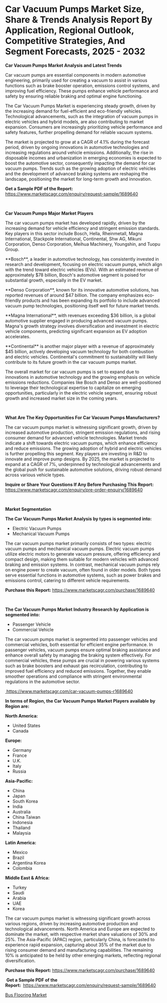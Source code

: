 <p><h1>Car Vacuum Pumps Market Size, Share & Trends Analysis Report By Application, Regional Outlook, Competitive Strategies, And Segment Forecasts, 2025 - 2032</h1></p><p><strong>Car Vacuum Pumps Market Analysis and Latest Trends</strong></p>
<p><p>Car vacuum pumps are essential components in modern automotive engineering, primarily used for creating a vacuum to assist in various functions such as brake booster operation, emissions control systems, and improving fuel efficiency. These pumps enhance vehicle performance and safety by ensuring reliable braking and optimal engine functioning.</p><p>The Car Vacuum Pumps Market is experiencing steady growth, driven by the increasing demand for fuel-efficient and eco-friendly vehicles. Technological advancements, such as the integration of vacuum pumps in electric vehicles and hybrid models, are also contributing to market expansion. Consumers are increasingly prioritizing vehicle performance and safety features, further propelling demand for reliable vacuum systems.</p><p>The market is projected to grow at a CAGR of 4.1% during the forecast period, driven by ongoing innovations in automotive technologies and increasing regulations around vehicle emissions. Additionally, the rise in disposable incomes and urbanization in emerging economies is expected to boost the automotive sector, consequently impacting the demand for car vacuum pumps. Trends such as the growing adoption of electric vehicles and the development of advanced braking systems are reshaping the landscape, positioning the market for long-term growth and innovation.</p></p>
<p><strong>Get a Sample PDF of the Report:&nbsp;</strong> <a href="https://www.marketscagr.com/enquiry/request-sample/1689640?utm_campaign=2822&utm_medium=2&utm_source=Github&utm_content=ia&utm_term=30032025&utm_id=car-vacuum-pumps">https://www.marketscagr.com/enquiry/request-sample/1689640</a></p>
<p>&nbsp;</p>
<p><strong>Car Vacuum Pumps Major Market Players</strong></p>
<p><p>The car vacuum pumps market has developed rapidly, driven by the increasing demand for vehicle efficiency and stringent emission standards. Key players in this sector include Bosch, Hella, Rheinmetall, Magna International, Stackpole International, Continental, Shw AG, Mikuni Corporation, Denso Corporation, Meihua Machinery, Youngshin, and Tuopu Group.</p><p>**Bosch**, a leader in automotive technology, has consistently invested in research and development, focusing on electric vacuum pumps, which align with the trend toward electric vehicles (EVs). With an estimated revenue of approximately $78 billion, Bosch's automotive segment is poised for substantial growth, especially in the EV market.</p><p>**Denso Corporation**, known for its innovative automotive solutions, has reported revenues of around $47 billion. The company emphasizes eco-friendly products and has been expanding its portfolio to include advanced vacuum pump technologies, positioning itself well for future market trends.</p><p>**Magna International**, with revenues exceeding $36 billion, is a global automotive supplier engaged in producing advanced vacuum pumps. Magna's growth strategy involves diversification and investment in electric vehicle components, predicting significant expansion as EV adoption accelerates.</p><p>**Continental** is another major player with a revenue of approximately $45 billion, actively developing vacuum technology for both combustion and electric vehicles. Continental's commitment to sustainability will likely contribute to its future growth in the car vacuum pumps market.</p><p>The overall market for car vacuum pumps is set to expand due to innovations in automotive technology and the growing emphasis on vehicle emissions reductions. Companies like Bosch and Denso are well-positioned to leverage their technological expertise to capitalize on emerging opportunities, particularly in the electric vehicle segment, ensuring robust growth and increased market size in the coming years.</p></p>
<p>&nbsp;</p>
<p><strong>What Are The Key Opportunities For Car Vacuum Pumps Manufacturers?</strong></p>
<p><p>The car vacuum pumps market is witnessing significant growth, driven by increased automotive production, stringent emission regulations, and rising consumer demand for advanced vehicle technologies. Market trends indicate a shift towards electric vacuum pumps, which enhance efficiency and reduce emissions. The growing adoption of hybrid and electric vehicles is further propelling this segment. Key players are investing in R&D to innovate and improve pump designs. By 2025, the market is projected to expand at a CAGR of 7%, underpinned by technological advancements and the global push for sustainable automotive solutions, driving robust demand across various vehicle types.</p></p>
<p><strong>Inquire or Share Your Questions If Any Before Purchasing This Report:</strong> <a href="https://www.marketscagr.com/enquiry/pre-order-enquiry/1689640?utm_campaign=2822&utm_medium=2&utm_source=Github&utm_content=ia&utm_term=30032025&utm_id=car-vacuum-pumps">https://www.marketscagr.com/enquiry/pre-order-enquiry/1689640</a></p>
<p>&nbsp;</p>
<p><strong>Market Segmentation</strong></p>
<p><strong>The Car Vacuum Pumps Market Analysis by types is segmented into:</strong></p>
<p><ul><li>Electric Vacuum Pumps</li><li>Mechanical Vacuum Pumps</li></ul></p>
<p><p>The car vacuum pumps market primarily consists of two types: electric vacuum pumps and mechanical vacuum pumps. Electric vacuum pumps utilize electric motors to generate vacuum pressure, offering efficiency and compact design, making them suitable for modern vehicles with advanced braking and emission systems. In contrast, mechanical vacuum pumps rely on engine power to create vacuum, often found in older models. Both types serve essential functions in automotive systems, such as power brakes and emissions control, catering to different vehicle requirements.</p></p>
<p><strong>Purchase this Report:&nbsp;</strong><a href="https://www.marketscagr.com/purchase/1689640?utm_campaign=2822&utm_medium=2&utm_source=Github&utm_content=ia&utm_term=30032025&utm_id=car-vacuum-pumps">https://www.marketscagr.com/purchase/1689640</a></p>
<p>&nbsp;</p>
<p><strong>The Car Vacuum Pumps Market Industry Research by Application is segmented into:</strong></p>
<p><ul><li>Passenger Vehicle</li><li>Commercial Vehicle</li></ul></p>
<p><p>The car vacuum pumps market is segmented into passenger vehicles and commercial vehicles, both essential for efficient engine performance. In passenger vehicles, vacuum pumps ensure optimal braking assistance and enhance overall safety by managing the braking system effectively. For commercial vehicles, these pumps are crucial in powering various systems such as brake boosters and exhaust gas recirculation, contributing to improved fuel efficiency and reduced emissions. Together, they enable smoother operations and compliance with stringent environmental regulations in the automotive sector.</p></p>
<p><a href="https://www.marketscagr.com/car-vacuum-pumps-r1689640?utm_campaign=2822&utm_medium=2&utm_source=Github&utm_content=ia&utm_term=30032025&utm_id=car-vacuum-pumps">&nbsp;https://www.marketscagr.com/car-vacuum-pumps-r1689640</a></p>
<p><strong>In terms of Region, the Car Vacuum Pumps Market Players available by Region are:</strong></p>
<p>
    <p> <strong> North America: </strong>
        <ul>
            <li>United States</li>
            <li>Canada</li>
        </ul>
        </p> 
    <p> <strong> Europe: </strong>
        <ul>
            <li>Germany</li>
            <li>France</li>
            <li>U.K.</li>
            <li>Italy</li>
            <li>Russia</li>
        </ul>
        </p> 
    <p> <strong> Asia-Pacific: </strong>
        <ul>
            <li>China</li>
            <li>Japan</li>
            <li>South Korea</li>
            <li>India</li>
            <li>Australia</li>
            <li>China Taiwan</li>
            <li>Indonesia</li>
            <li>Thailand</li>
            <li>Malaysia</li>
        </ul>
        </p> 
    <p> <strong> Latin America: </strong>
        <ul>
            <li>Mexico</li>
            <li>Brazil</li>
            <li>Argentina Korea</li>
            <li>Colombia</li>
        </ul>
        </p> 
    <p> <strong> Middle East & Africa: </strong>
        <ul>
            <li>Turkey</li>
            <li>Saudi</li>
            <li>Arabia</li>
            <li>UAE</li>
            <li>Korea</li>
        </ul>
    </p>
    </p>
<p><p>The car vacuum pumps market is witnessing significant growth across various regions, driven by increasing automotive production and technological advancements. North America and Europe are expected to dominate the market, with respective market share valuations of 30% and 25%. The Asia-Pacific (APAC) region, particularly China, is forecasted to experience rapid expansion, capturing about 35% of the market due to rising consumer demand and manufacturing capabilities. The remaining 10% is anticipated to be held by other emerging markets, reflecting regional diversification.</p></p>
<p><strong>Purchase this Report: </strong><a href="https://www.marketscagr.com/purchase/1689640?utm_campaign=2822&utm_medium=2&utm_source=Github&utm_content=ia&utm_term=30032025&utm_id=car-vacuum-pumps">https://www.marketscagr.com/purchase/1689640</a></p>
<p>&nbsp;<strong>Get a Sample PDF of the Report:&nbsp;&nbsp;</strong><a href="https://www.marketscagr.com/enquiry/request-sample/1689640?utm_campaign=2822&utm_medium=2&utm_source=Github&utm_content=ia&utm_term=30032025&utm_id=car-vacuum-pumps">https://www.marketscagr.com/enquiry/request-sample/1689640</a></p>
<p><strong></strong></p>
<p><p><a href="https://github.com/hunanuzmez/Market-Research-Report-List-1/blob/main/bus-flooring-market.md?utm_campaign=2822&utm_medium=2&utm_source=Github&utm_content=ia&utm_term=30032025&utm_id=car-vacuum-pumps">Bus Flooring Market</a></p></p>